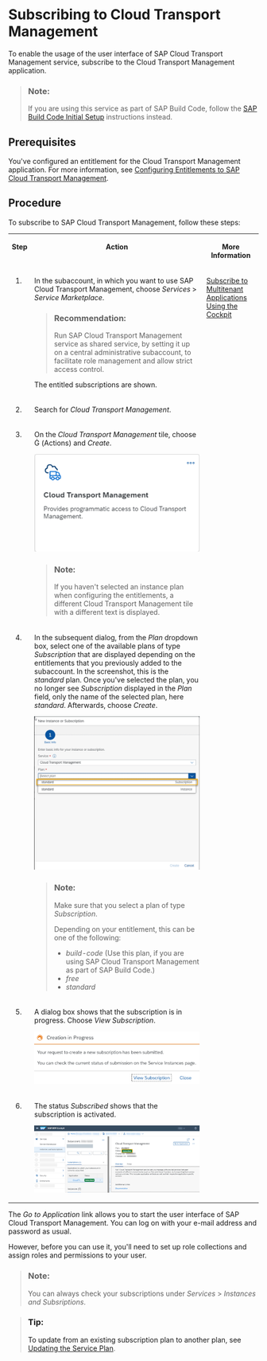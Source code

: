 <!-- copyc838dd1bb2b34b78b8cf836ad40e6f4a -->

<link rel="stylesheet" type="text/css" href="../css/sap-icons.css"/>

# Subscribing to Cloud Transport Management

To enable the usage of the user interface of SAP Cloud Transport Management service, subscribe to the Cloud Transport Management application.

> ### Note:  
> If you are using this service as part of SAP Build Code, follow the [SAP Build Code Initial Setup](https://help.sap.com/docs/build_code/d0d8f5bfc3d640478854e6f4e7c7584a/07698d7c31284e4db370acdf017cfd14.html?version=SHIP) instructions instead.



<a name="copyc838dd1bb2b34b78b8cf836ad40e6f4a__section_fry_gwd_4yb"/>

## Prerequisites

You've configured an entitlement for the Cloud Transport Management application. For more information, see [Configuring Entitlements to SAP Cloud Transport Management](configuring-entitlements-to-sap-cloud-transport-management-13894be.md).



<a name="copyc838dd1bb2b34b78b8cf836ad40e6f4a__section_wsj_2yp_3tb"/>

## Procedure

To subscribe to SAP Cloud Transport Management, follow these steps:


<table>
<tr>
<th valign="top">

Step

</th>
<th valign="top">

Action

</th>
<th valign="top">

More Information

</th>
</tr>
<tr>
<td valign="top">

1.

</td>
<td valign="top">

In the subaccount, in which you want to use SAP Cloud Transport Management, choose *Services* \> *Service Marketplace*.

> ### Recommendation:  
> Run SAP Cloud Transport Management service as shared service, by setting it up on a central administrative subaccount, to facilitate role management and allow strict access control.

The entitled subscriptions are shown.

</td>
<td valign="top" rowspan="6">

[Subscribe to Multitenant Applications Using the Cockpit](https://help.sap.com/docs/BTP/65de2977205c403bbc107264b8eccf4b/7a3e39622be14413b2a4df7c02ca1170.html) 

</td>
</tr>
<tr>
<td valign="top">

2.

</td>
<td valign="top">

Search for *Cloud Transport Management*.

</td>
</tr>
<tr>
<td valign="top">

3.

</td>
<td valign="top">

On the *Cloud Transport Management* tile, choose <span class="SAP-icons-V5"></span> \(Actions\) and *Create*.

![](images/TMS_Subscription_1b612ea.png)

> ### Note:  
> If you haven't selected an instance plan when configuring the entitlements, a different Cloud Transport Management tile with a different text is displayed.



</td>
</tr>
<tr>
<td valign="top">

4.

</td>
<td valign="top">

In the subsequent dialog, from the *Plan* dropdown box, select one of the available plans of type *Subscription* that are displayed depending on the entitlements that you previously added to the subaccount. In the screenshot, this is the *standard* plan. Once you've selected the plan, you no longer see *Subscription* displayed in the *Plan* field, only the name of the selected plan, here *standard*. Afterwards, choose *Create*.

![](images/Create_Subscription_1efe4a2.png)

> ### Note:  
> Make sure that you select a plan of type *Subscription*.
> 
> Depending on your entitlement, this can be one of the following:
> 
> -   *build-code* \(Use this plan, if you are using SAP Cloud Transport Management as part of SAP Build Code.\)
> -   *free*
> -   *standard*



</td>
</tr>
<tr>
<td valign="top">

5.

</td>
<td valign="top">

A dialog box shows that the subscription is in progress. Choose *View Subscription*.

![](images/Creation_in_Progress_ccc6229.png)

</td>
</tr>
<tr>
<td valign="top">

6.

</td>
<td valign="top">

The status *Subscribed* shows that the subscription is activated.

![](images/TMS_Subscribed_64ecbb7.png)

</td>
</tr>
</table>



The *Go to Application* link allows you to start the user interface of SAP Cloud Transport Management. You can log on with your e-mail address and password as usual.

However, before you can use it, you'll need to set up role collections and assign roles and permissions to your user.

> ### Note:  
> You can always check your subscriptions under *Services* \> *Instances and Subsriptions*.

> ### Tip:  
> To update from an existing subscription plan to another plan, see [Updating the Service Plan](../50-administration/updating-the-service-plan-1717e87.md).

